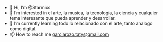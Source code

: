 - 👋 Hi, I’m @Starmixs
- 👀 I’m interested in  el arte, la musica, la tecnología,  la ciencia y cualquier tema interesante que pueda aprender y desarrollar.
- 🌱 I’m currently learning  todo lo relacionado con el arte, tanto analogo como digital.
- 📫 How to reach me  garciarozo.taty@gmail.com
<!---
Starmixs/Starmixs is a ✨ special ✨ repository because its `README.md` (this file) appears on your GitHub profile.
You can click the Preview link to take a look at your changes.
--->
